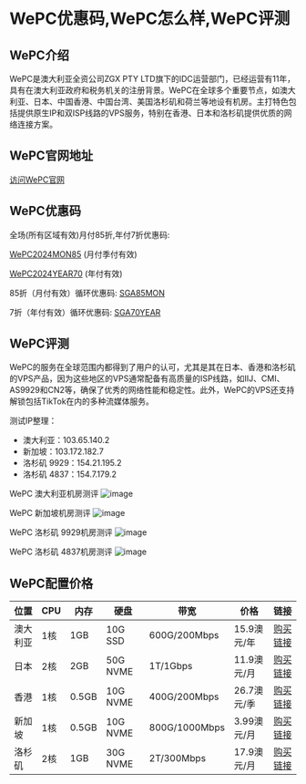# WePC优惠码,WePC怎么样,WePC评测

## WePC介绍

WePC是澳大利亚全资公司ZGX PTY LTD旗下的IDC运营部门，已经运营有11年，具有在澳大利亚政府和税务机关的注册背景。WePC在全球多个重要节点，如澳大利亚、日本、中国香港、中国台湾、美国洛杉矶和荷兰等地设有机房。主打特色包括提供原生IP和双ISP线路的VPS服务，特别在香港、日本和洛杉矶提供优质的网络连接方案。

## WePC官网地址

[访问WePC官网](https://wepc.au/aff.php?aff=300)

## WePC优惠码

全场(所有区域有效)月付85折,年付7折优惠码:

[WePC2024MON85](https://wepc.au/aff.php?aff=300) (月付季付有效)

[WePC2024YEAR70](https://wepc.au/aff.php?aff=300) (年付有效)

85折（月付有效）循环优惠码: [SGA85MON](https://wepc.au/aff.php?aff=300)

7折（年付有效）循环优惠码: [SGA70YEAR](https://wepc.au/aff.php?aff=300)


## WePC评测

WePC的服务在全球范围内都得到了用户的认可，尤其是其在日本、香港和洛杉矶的VPS产品，因为这些地区的VPS通常配备有高质量的ISP线路，如IIJ、CMI、AS9929和CN2等，确保了优秀的网络性能和稳定性。此外，WePC的VPS还支持解锁包括TikTok在内的多种流媒体服务。

测试IP整理：
- 澳大利亚：103.65.140.2
- 新加坡：103.172.182.7
- 洛杉矶 9929：154.21.195.2
- 洛杉矶 4837：154.7.179.2

WePC 澳大利亚机房测评
![image](https://github.com/budaodis/wepc/assets/98871246/cba4d33c-5be0-4f0c-b06d-31cb1932a043)

WePC 新加坡机房测评
![image](https://github.com/budaodis/wepc/assets/98871246/6140bc56-c9dd-49fb-a766-89f32ed2f7b0)

WePC 洛杉矶 9929机房测评
![image](https://github.com/budaodis/wepc/assets/98871246/1f65e3f7-2b33-48a7-8d26-7cf0256a37d0)

WePC 洛杉矶 4837机房测评
![image](https://github.com/budaodis/wepc/assets/98871246/a1792a20-f0d8-4b0c-91e8-28bd9f8c398f)



## WePC配置价格

| 位置     | CPU  | 内存 | 硬盘  | 带宽           | 价格     | 链接                                       |
|--------|------|-----|-------|----------------|----------|-------------------------------------------|
| 澳大利亚 | 1核  | 1GB | 10G SSD | 600G/200Mbps   | 15.9澳元/年 | [购买链接](https://wepc.au/aff.php?aff=300) |
| 日本   | 2核  | 2GB | 50G NVME | 1T/1Gbps       | 11.9澳元/月 | [购买链接](https://wepc.au/aff.php?aff=300) |
| 香港   | 1核  | 0.5GB | 10G NVME | 400G/200Mbps  | 26.7澳元/季 | [购买链接](https://wepc.au/aff.php?aff=300) |
| 新加坡 | 1核  | 0.5GB | 10G NVME | 800G/1000Mbps | 3.99澳元/月 | [购买链接](https://wepc.au/aff.php?aff=300) |
| 洛杉矶 | 2核  | 1GB | 30G NVME | 2T/300Mbps     | 17.9澳元/月 | [购买链接](https://wepc.au/aff.php?aff=300) |

